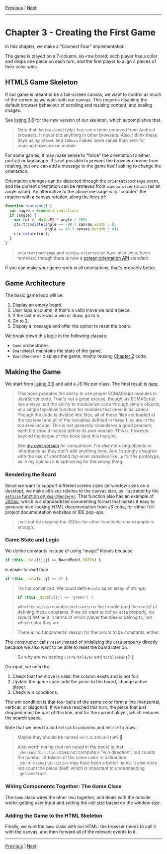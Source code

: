 [Previous](./Chapter2.md) | [Next](./Chapter4.md)

<hr>

# Chapter 3 - Creating the First Game

In this chapter, we make a "Connect Four" implementation.

The game is played on a 7-column, six-row board; each player has a color and
drops one piece on each turn, and the first player to align 4 pieces of their
color wins.

## HTML5 Game Skeleton

If our game is meant to be a full-screen canvas, we want to control as much of
the screen as we want with our canvas. This requires disabling the default
browser behaviour of scrolling and resizing content, and scaling images.

See [listing 3.6] for the new version of our skeleton, which accomplishes that.

[listing 3.6]: http://127.0.0.1/ch3/listing-3-1.html

> Note that `device-densitydpi` has since been removed from Android browsers.
> It never did anything in other browsers. Also, I think these days using
> `100mvh` and `100mvw` makes more sense than `100%` for resizing browsers on
> mobile.

For some games, it may make sense to "force" the orientation to either portrait
or landscape. It's not possible to prevent the browser chrome from rotating,
but one can add a message to the game itself asking to change the orientation.

Orientation changes can be detected through the `orientationchange` event, and
the current orientation can be retrieved from `window.orientation` (as an angle
value). An alternative to the above message is to "counter" the rotation with a
canvas rotation, along the lines of:

```javascript
function reorient() {
  var angle = window.orientation;
  if (angle) {
    var rot = -Math.PI * angle / 180;
    ctx.translate(angle == -90 ? canvas.width : 0,
                  angle == 90 ? canvas.heigth : 0);
    ctx.rotate(rot);
  }
}
```

> `orientationchange` and `window.orientation` have also since been removed,
> though there is now a [screen orientation API] standard.

[screen orientation API]: https://developer.mozilla.org/en-US/docs/Web/API/Screen_Orientation_API

If you can make your game work in all orientations, that's probably better.

## Game Architecture

The basic game loop will be:

1. Display an empty board.
2. User taps a column, if that's a valid move we add a piece.
3. If the last move was a win or draw, go to 5.
4. Go to 2.
5. Display a message and offer the option to reset the board.

We break down this logic in the following classes:

- `Game` orchestrates.
- `BoardModel` maintains the state of the game.
- `BoardRenderer` displays the game, mostly reusing [Chapter 2] code.

[Chapter 2]: ./Chapter2.md

## Making the Game

We start from [listing 3.6] and add a JS file per class. The final result is
[here][final-js].

[final-js]: http://127.0.0.1:8080/ch3/js.html

> This book predates the ability to use proper ECMAScript modules in JavaScript
> code. That's not a great excuse, though, as ECMAScript has always had the
> ability to modularize code through simple objects, or a single top-level
> function for modules that need initialization. Though the code is divided
> into files, all of these files are loaded at the top level and all of the
> variables defined in these files are in the top-level scope. This is not
> generally considered a good practice; each file should instead define its own
> module. This is, however, beyond the scope of this book (and this margin).
>
> See [my own version][my.js] for comparison. I'm also not using objects or
> inheritance as they don't add anything here. And I strongly disagree with the
> use of shorthand _top-level_ variables like `_p` for the prototype, as in my
> opinion it is optimizing for the wrong thing.

[my.js]: http://127.0.0.1:8080/ch3/my-js.html

### Rendering the Board

Since we want to support different screen sizes (or window sizes on a desktop),
we make all sizes relative to the canvas size, as illustrated by the [`setSize`
function on `BoardRenderer`][setSize]. That function also has an example of
[JSDoc], which is a standardized commenting format that makes it easy to
generate nice-looking HTML documentation from JS code, for either full-project
documentation websites or IDE pop-ups.

[setSize]: ../public/ch3/js/BoardRenderer.js
[JSDoc]: https://jsdoc.app

> I will not be copying the JSDoc for other functions; one example is enough.

### Game State and Logic

We define constants instead of using "magic" literals because

```javascript
if (this._data[i][j] == BoardModel.GREEN) {
```

is easier to read than

```javascript
if (this._data[i][j] == 2) {
```

> I'm not convinced. We could define `data` as an array of strings:
> ```javascript
> if (this._data[i][j] == "green") {
> ```
> which is just as readable and saves us the trouble (and the noise) of
> defining these constants. If we do want to define `data` properly, we should
> define it in terms of which player the tokens belong to, not which color they
> are.
>
> There is no fundamental reason for the colors to be constants, either.

The constructor calls `reset` instead of initializing the `data` property
directly because we also want to be able to reset the board later on.

> So why are we setting `currentPlayer` and `totalTokens`? :thinking:

On input, we need to:

1. Check that the move is valid: the column exists and is not full.
2. Update the game state: add the piece to the board, change active player.
3. Check win conditions.

The win condition is that four balls of the same color form a line (horizontal,
vertical, or diagonal). If we have reached this turn, the piece that just
dropped must be part of this line, and for the current player, which reduces
the search space.

Note that we need to add `deltaX` to _columns_ and `deltaY` to _rows_.

> Maybe they should be named `deltaC` and `deltaR`? :thinking:
>
> Also worth noting (but not noted in the book) is that `_checkWinDirection`
> does not compute a "win direction", but counts the number of tokens of the
> same color in a direction. `_countTokensInDirection` may have been a better
> name. It also does not count the piece itself, which is important to
> understanding `_getGameState`.

### Wiring Components Together: The Game Class

The `Game` class wires the other two together, and deals with the outside
world: getting user input and setting the cell size based on the window size.

### Adding the Game to the HTML Skeleton

Finally, we wire the `Game` class with our HTML: the browser needs to call it
with the canvas, and then forward all of the relevant events to it.

<hr>

[Previous](./Chapter2.md) | [Next](./Chapter4.md)
